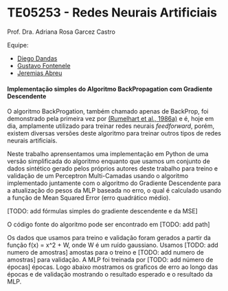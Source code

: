 # TE05253 - Redes Neurais Artificiais
Prof. Dra. Adriana Rosa Garcez Castro

Equipe:
- [Diego Dandas](https://github.com/diegodantasf)
- [Gustavo Fontenele](https://github.com/gustavofont)
- [Jeremias Abreu](https://github.com/j-abreu)

#### Implementação simples do Algoritmo BackPropagation com Gradiente Descendente

O algoritmo BackProgation, também chamado apenas de BackProp, foi demonstrado pela primeira vez por [(Rumelhart et al., 1986a)](https://www.nature.com/articles/323533a0) e é, hoje em dia, amplamente utilizado para treinar redes neurais _feedforward_, porém, existem diversas versões deste algoritmo para treinar outros tipos de redes neurais artificiais.

Neste trabalho aprensentamos uma implementação em Python de uma versão simplificada do algoritmo enquanto que usamos um conjunto de dados sintético gerado pelos próprios autores deste trabalho para treino e validação de um Perceptron Multi-Camadas usando o algoritmo implementado juntamente com o algoritmo do Gradiente Descendente para a atualização do pesos da MLP baseada no erro, o qual é calculado usando a função de Mean Squared Error (erro quadrático médio).

[TODO: add fórmulas simples do gradiente descendente e da MSE]

O código fonte do algoritmo pode ser encontrado em [TODO: add path]

Os dados que usamos para treino e validação foram gerados a partir da função f(x) = x^2 + W, onde W é um ruído gaussiano.
Usamos [TODO: add numero de amostras] amostas para o treino e [TODO: add numero de amostras] para validação.
A MLP foi treinada por [TODO: add número de épocas] épocas. Logo abaixo mostramos os graficos de erro ao longo das épocas e de validação mostrando o resultado esperado e o resultado da MLP.
